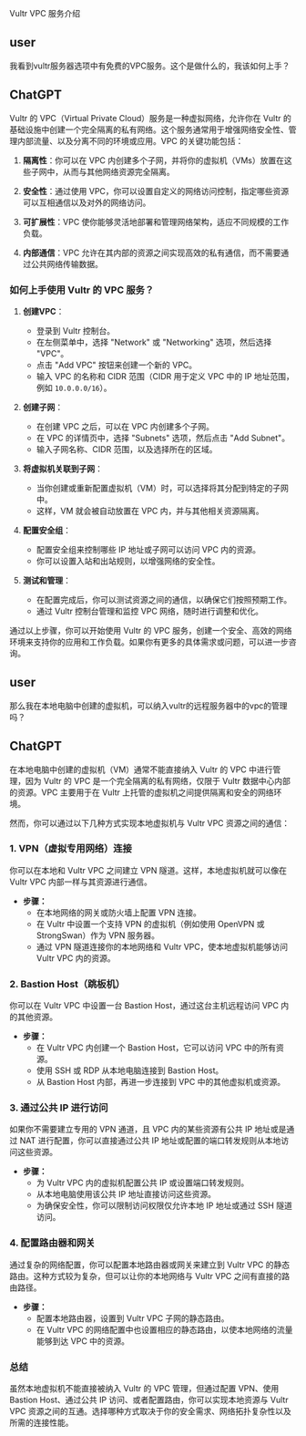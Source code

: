 
Vultr VPC 服务介绍
## user
我看到vultr服务器选项中有免费的VPC服务。这个是做什么的，我该如何上手？
## ChatGPT
Vultr 的 VPC（Virtual Private Cloud）服务是一种虚拟网络，允许你在 Vultr 的基础设施中创建一个完全隔离的私有网络。这个服务通常用于增强网络安全性、管理内部流量、以及分离不同的环境或应用。VPC 的关键功能包括：

1. **隔离性**：你可以在 VPC 内创建多个子网，并将你的虚拟机（VMs）放置在这些子网中，从而与其他网络资源完全隔离。

2. **安全性**：通过使用 VPC，你可以设置自定义的网络访问控制，指定哪些资源可以互相通信以及对外的网络访问。

3. **可扩展性**：VPC 使你能够灵活地部署和管理网络架构，适应不同规模的工作负载。

4. **内部通信**：VPC 允许在其内部的资源之间实现高效的私有通信，而不需要通过公共网络传输数据。

### 如何上手使用 Vultr 的 VPC 服务？

1. **创建VPC**：
   - 登录到 Vultr 控制台。
   - 在左侧菜单中，选择 "Network" 或 "Networking" 选项，然后选择 "VPC"。
   - 点击 "Add VPC" 按钮来创建一个新的 VPC。
   - 输入 VPC 的名称和 CIDR 范围（CIDR 用于定义 VPC 中的 IP 地址范围，例如 `10.0.0.0/16`）。

2. **创建子网**：
   - 在创建 VPC 之后，可以在 VPC 内创建多个子网。
   - 在 VPC 的详情页中，选择 "Subnets" 选项，然后点击 "Add Subnet"。
   - 输入子网名称、CIDR 范围，以及选择所在的区域。

3. **将虚拟机关联到子网**：
   - 当你创建或重新配置虚拟机（VM）时，可以选择将其分配到特定的子网中。
   - 这样，VM 就会被自动放置在 VPC 内，并与其他相关资源隔离。

4. **配置安全组**：
   - 配置安全组来控制哪些 IP 地址或子网可以访问 VPC 内的资源。
   - 你可以设置入站和出站规则，以增强网络的安全性。

5. **测试和管理**：
   - 在配置完成后，你可以测试资源之间的通信，以确保它们按照预期工作。
   - 通过 Vultr 控制台管理和监控 VPC 网络，随时进行调整和优化。

通过以上步骤，你可以开始使用 Vultr 的 VPC 服务，创建一个安全、高效的网络环境来支持你的应用和工作负载。如果你有更多的具体需求或问题，可以进一步咨询。
## user
那么我在本地电脑中创建的虚拟机，可以纳入vultr的远程服务器中的vpc的管理吗？
## ChatGPT
在本地电脑中创建的虚拟机（VM）通常不能直接纳入 Vultr 的 VPC 中进行管理，因为 Vultr 的 VPC 是一个完全隔离的私有网络，仅限于 Vultr 数据中心内部的资源。VPC 主要用于在 Vultr 上托管的虚拟机之间提供隔离和安全的网络环境。

然而，你可以通过以下几种方式实现本地虚拟机与 Vultr VPC 资源之间的通信：

### 1. **VPN（虚拟专用网络）连接**
你可以在本地和 Vultr VPC 之间建立 VPN 隧道。这样，本地虚拟机就可以像在 Vultr VPC 内部一样与其资源进行通信。

- **步骤：**
  - 在本地网络的网关或防火墙上配置 VPN 连接。
  - 在 Vultr 中设置一个支持 VPN 的虚拟机（例如使用 OpenVPN 或 StrongSwan）作为 VPN 服务器。
  - 通过 VPN 隧道连接你的本地网络和 Vultr VPC，使本地虚拟机能够访问 Vultr VPC 内的资源。

### 2. **Bastion Host（跳板机）**
你可以在 Vultr VPC 中设置一台 Bastion Host，通过这台主机远程访问 VPC 内的其他资源。

- **步骤：**
  - 在 Vultr VPC 内创建一个 Bastion Host，它可以访问 VPC 中的所有资源。
  - 使用 SSH 或 RDP 从本地电脑连接到 Bastion Host。
  - 从 Bastion Host 内部，再进一步连接到 VPC 中的其他虚拟机或资源。

### 3. **通过公共 IP 进行访问**
如果你不需要建立专用的 VPN 通道，且 VPC 内的某些资源有公共 IP 地址或是通过 NAT 进行配置，你可以直接通过公共 IP 地址或配置的端口转发规则从本地访问这些资源。

- **步骤：**
  - 为 Vultr VPC 内的虚拟机配置公共 IP 或设置端口转发规则。
  - 从本地电脑使用该公共 IP 地址直接访问这些资源。
  - 为确保安全性，你可以限制访问权限仅允许本地 IP 地址或通过 SSH 隧道访问。

### 4. **配置路由器和网关**
通过复杂的网络配置，你可以配置本地路由器或网关来建立到 Vultr VPC 的静态路由。这种方式较为复杂，但可以让你的本地网络与 Vultr VPC 之间有直接的路由路径。

- **步骤：**
  - 配置本地路由器，设置到 Vultr VPC 子网的静态路由。
  - 在 Vultr VPC 的网络配置中也设置相应的静态路由，以使本地网络的流量能够到达 VPC 中的资源。

### 总结
虽然本地虚拟机不能直接被纳入 Vultr 的 VPC 管理，但通过配置 VPN、使用 Bastion Host、通过公共 IP 访问、或者配置路由，你可以实现本地资源与 Vultr VPC 资源之间的互通。选择哪种方式取决于你的安全需求、网络拓扑复杂性以及所需的连接性能。

